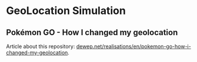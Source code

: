 # GeoLocation Simulation

## Pokémon GO - How I changed my geolocation

Article about this repository: [dewep.net/realisations/en/pokemon-go-how-i-changed-my-geolocation](https://www.dewep.net/realisations/en/pokemon-go-how-i-changed-my-geolocation).
